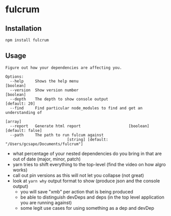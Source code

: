 # fulcrum

## Installation

```
npm install fulcrum
```

## Usage

```
Figure out how your dependencies are affecting you.

Options:
  --help     Shows the help menu                                       [boolean]
  --version  Show version number                                       [boolean]
  --depth    The depth to show console output                      [default: 20]
  --find     Find particular node_modules to find and get an understanding of
                                                                         [array]
  --report   Generate html report                     [boolean] [default: false]
  --path     The path to run fulcum against
                           [string] [default: "/Users/gcsapo/Documents/fulcrum"]
```

- what percentage of your nested dependencies do you bring in that are out of date (major, minor, patch)
- yarn tries to shift everything to the top-level (find the video on how algro works)
- call out pin versions as this will not let you collapse (not great)
- look at `yarn why` output format to show (produce json and the console output)
  - you will save "xmb" per action that is being produced
  - be able to distinguish devDeps and deps (in the top level application you are running against)
  - some legit use cases for using something as a dep and devDep

